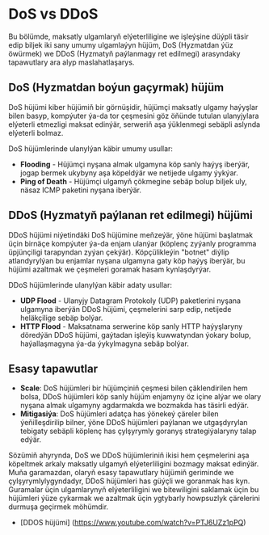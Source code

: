 # DoS vs DDoS

Bu bölümde, maksatly ulgamlaryň elýeterliligine we işleýşine düýpli täsir edip biljek iki sany umumy ulgamlaýyn hüjüm, DoS (Hyzmatdan ýüz öwürmek) we DDoS (Hyzmatyň paýlanmagy ret edilmegi) arasyndaky tapawutlary ara alyp maslahatlaşarys.

## DoS (Hyzmatdan boýun gaçyrmak) hüjüm

DoS hüjümi kiber hüjümiň bir görnüşidir, hüjümçi maksatly ulgamy haýyşlar bilen basyp, kompýuter ýa-da tor çeşmesini göz öňünde tutulan ulanyjylara elýeterli etmezligi maksat edinýär, serweriň aşa ýüklenmegi sebäpli aslynda elýeterli bolmaz.

DoS hüjümlerinde ulanylýan käbir umumy usullar:

- **Flooding** - Hüjümçi nyşana almak ulgamyna köp sanly haýyş iberýär, jogap bermek ukybyny aşa köpeldýär we netijede ulgamy ýykýar.
- **Ping of Death**  - Hüjümçi ulgamyň çökmegine sebäp bolup biljek uly, näsaz ICMP paketini nyşana iberýär.

## DDoS (Hyzmatyň paýlanan ret edilmegi) hüjümi

DDoS hüjümi niýetindäki DoS hüjümine meňzeýär, ýöne hüjümi başlatmak üçin birnäçe kompýuter ýa-da enjam ulanýar (köplenç zyýanly programma üpjünçiligi tarapyndan zyýan çekýär). Köpçülikleýin "botnet" diýlip atlandyrylýan bu enjamlar nyşana ulgamyna gaty köp haýyş iberýär, bu hüjümi azaltmak we çeşmeleri goramak hasam kynlaşdyrýar.

DDoS hüjümlerinde ulanylýan käbir adaty usullar:

- **UDP Flood** - Ulanyjy Datagram Protokoly (UDP) paketlerini nyşana ulgamyna iberýän DDoS hüjümi, çeşmelerini sarp edip, netijede heläkçilige sebäp bolýar.
- **HTTP Flood** - Maksatnama serwerine köp sanly HTTP haýyşlaryny döredýän DDoS hüjümi, gaýtadan işleýiş kuwwatyndan ýokary bolup, haýallaşmagyna ýa-da ýykylmagyna sebäp bolýar.

## Esasy tapawutlar

- **Scale**: DoS hüjümleri bir hüjümçiniň çeşmesi bilen çäklendirilen hem bolsa, DDoS hüjümleri köp sanly hüjüm enjamyny öz içine alýar we olary nyşana almak ulgamyny agdarmakda we bozmakda has täsirli edýär.
- **Mitigasiýa**: DoS hüjümleri adatça has ýönekeý çäreler bilen ýeňilleşdirilip bilner, ýöne DDoS hüjümleri paýlanan we utgaşdyrylan tebigaty sebäpli köplenç has çylşyrymly goranyş strategiýalaryny talap edýär.

Sözümiň ahyrynda, DoS we DDoS hüjümleriniň ikisi hem çeşmelerini aşa köpeltmek arkaly maksatly ulgamyň elýeterliligini bozmagy maksat edinýär. Muňa garamazdan, olaryň esasy tapawutlary hüjümiň geriminde we çylşyrymlylygyndadyr, DDoS hüjümleri has güýçli we goranmak has kyn. Guramalar üçin ulgamlarynyň elýeterliligini we bitewiligini saklamak üçin bu hüjümleri ýüze çykarmak we azaltmak üçin ygtybarly howpsuzlyk çärelerini durmuşa geçirmek möhümdir.

- [DDOS hüjümi] (https://www.youtube.com/watch?v=PTJ6UZz1pPQ)